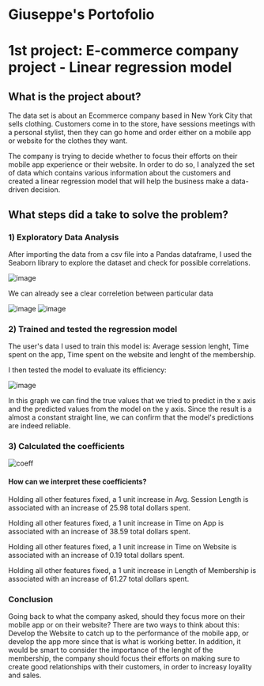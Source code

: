 # Giuseppe's Portofolio
# 1st project: E-commerce company project - Linear regression model

## What is the project about?

The data set is about an Ecommerce company based in New York City that sells clothing. Customers come in to the store, have sessions meetings with a personal stylist, then they can go home and order either on a mobile app or website for the clothes they want.

The company is trying to decide whether to focus their efforts on their mobile app experience or their website. In order to do so, I analyzed the set of data which contains various information about the customers and created a linear regression model that will help the business make a data-driven decision.

## What steps did a take to solve the problem?

### 1) Exploratory Data Analysis
  
After importing the data from a csv file into a Pandas dataframe, I used the Seaborn library to explore the dataset and check for possible correlations.

![image](https://user-images.githubusercontent.com/91633570/135598044-59fc3c2e-188f-46e8-bce5-2903928e9877.png)

We can already see a clear correletion between particular data


![image](https://user-images.githubusercontent.com/91633570/135600146-6cb26e27-9bc6-4ce1-be61-4c26e1e71a5e.png) ![image](https://user-images.githubusercontent.com/91633570/135600294-07566d86-5d62-4310-a974-63d972442050.png)

### 2) Trained and tested the regression model 
 
The user's data I used to train this model is: Average session lenght, Time spent on the app, Time spent on the website and lenght of the membership.

I then tested the model to evaluate its efficiency:

![image](https://user-images.githubusercontent.com/91633570/135608223-b55ed5b6-7263-4bce-9f9d-e7f2d6a8bbaf.png)

In this graph we can find the true values that we tried to predict in the x axis and the predicted values from the model on the y axis. Since the result is a almost a constant straight line, we can confirm that the model's predictions are indeed reliable.

### 3) Calculated the coefficients
 
![coeff](https://user-images.githubusercontent.com/91633570/135609501-3cce5982-9458-4b12-a528-207459e57bb3.PNG)

#### How can we interpret these coefficients?

Holding all other features fixed, a 1 unit increase in Avg. Session Length is associated with an increase of 25.98 total dollars spent.

Holding all other features fixed, a 1 unit increase in Time on App is associated with an increase of 38.59 total dollars spent.

Holding all other features fixed, a 1 unit increase in Time on Website is associated with an increase of 0.19 total dollars spent.

Holding all other features fixed, a 1 unit increase in Length of Membership is associated with an increase of 61.27 total dollars spent.

### Conclusion 

Going back to what the company asked, should they focus more on their mobile app or on their website? There are two ways to think about this: Develop the Website to catch up to the performance of the mobile app, or develop the app more since that is what is working better. In addition, it would be smart to consider the importance of the lenght of the membership, the company should focus their efforts on making sure to create good relationships with their customers, in order to increasy loyality and sales.
